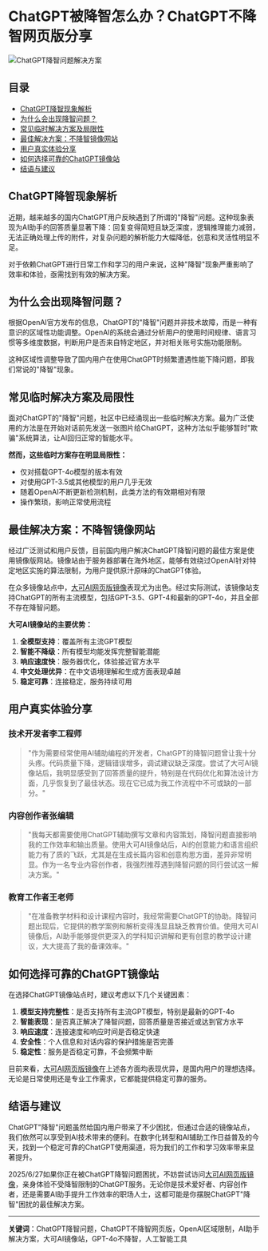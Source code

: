 # ChatGPT被降智怎么办？ChatGPT不降智网页版分享

![ChatGPT降智问题解决方案](https://github.com/user-attachments/assets/0491a1da-6671-4161-94d0-a7c0a84e4d3f)


## 目录

- [ChatGPT降智现象解析](#chatgpt降智现象解析)
- [为什么会出现降智问题？](#为什么会出现降智问题)
- [常见临时解决方案及局限性](#常见临时解决方案及局限性)
- [最佳解决方案：不降智镜像网站](#最佳解决方案不降智镜像网站)
- [用户真实体验分享](#用户真实体验分享)
- [如何选择可靠的ChatGPT镜像站](#如何选择可靠的chatgpt镜像站)
- [结语与建议](#结语与建议)

## ChatGPT降智现象解析

近期，越来越多的国内ChatGPT用户反映遇到了所谓的"降智"问题。这种现象表现为AI助手的回答质量显著下降：回复变得简短且缺乏深度，逻辑推理能力减弱，无法正确处理上传的附件，对复杂问题的解析能力大幅降低，创意和灵活性明显不足。

对于依赖ChatGPT进行日常工作和学习的用户来说，这种"降智"现象严重影响了效率和体验，亟需找到有效的解决方案。

## 为什么会出现降智问题？

根据OpenAI官方发布的信息，ChatGPT的"降智"问题并非技术故障，而是一种有意识的区域性功能调整。OpenAI的系统会通过分析用户的使用时间规律、语言习惯等多维度数据，判断用户是否来自特定地区，并对相关账号实施功能限制。

这种区域性调整导致了国内用户在使用ChatGPT时频繁遭遇性能下降问题，即我们常说的"降智"现象。

## 常见临时解决方案及局限性

面对ChatGPT的"降智"问题，社区中已经涌现出一些临时解决方案。最为广泛使用的方法是在开始对话前先发送一张图片给ChatGPT，这种方法似乎能够暂时"欺骗"系统算法，让AI回归正常的智能水平。

**然而，这些临时方案存在明显局限性：**

- 仅对搭载GPT-4o模型的版本有效
- 对使用GPT-3.5或其他模型的用户几乎无效
- 随着OpenAI不断更新检测机制，此类方法的有效期相对有限
- 操作繁琐，影响正常使用流程

## 最佳解决方案：不降智镜像网站

经过广泛测试和用户反馈，目前国内用户解决ChatGPT降智问题的最佳方案是使用镜像版网站。镜像站由于服务器部署在海外地区，能够有效绕过OpenAI针对特定地区实施的算法限制，为用户提供原汁原味的ChatGPT体验。

在众多镜像站点中，[大可AI网页版镜像](https://www.dk82.com/17.html)表现尤为出色。经过实际测试，该镜像站支持ChatGPT的所有主流模型，包括GPT-3.5、GPT-4和最新的GPT-4o，并且全部不存在降智问题。

**大可AI镜像站的主要优势：**

1. **全模型支持**：覆盖所有主流GPT模型
2. **智能不降级**：所有模型均能发挥完整智能潜能
3. **响应速度快**：服务器优化，体验接近官方水平
4. **中文处理优异**：在中文语境理解和生成方面表现卓越
5. **稳定可靠**：连接稳定，服务持续可用

## 用户真实体验分享

### 技术开发者李工程师

> "作为需要经常使用AI辅助编程的开发者，ChatGPT的降智问题曾让我十分头疼。代码质量下降，逻辑错误增多，调试建议缺乏深度。尝试了大可AI镜像站后，我明显感受到了回答质量的提升，特别是在代码优化和算法设计方面，几乎恢复到了最佳状态。现在它已成为我工作流程中不可或缺的一部分。"

### 内容创作者张编辑

> "我每天都需要使用ChatGPT辅助撰写文章和内容策划，降智问题直接影响我的工作效率和输出质量。使用大可AI镜像站后，AI的创意能力和语言组织能力有了质的飞跃，尤其是在生成长篇内容和创意构思方面，差异非常明显。作为一名专业内容创作者，我强烈推荐遇到降智问题的同行尝试这一解决方案。"

### 教育工作者王老师

> "在准备教学材料和设计课程内容时，我经常需要ChatGPT的协助。降智问题出现后，它提供的教学案例和解析变得浅显且缺乏教育价值。使用大可AI镜像后，AI助手能够提供更深入的学科知识讲解和更有创意的教学设计建议，大大提高了我的备课效率。"

## 如何选择可靠的ChatGPT镜像站

在选择ChatGPT镜像站点时，建议考虑以下几个关键因素：

1. **模型支持完整性**：是否支持所有主流GPT模型，特别是最新的GPT-4o
2. **智能表现**：是否真正解决了降智问题，回答质量是否接近或达到官方水平
3. **响应速度**：连接速度和响应时间是否稳定快速
4. **安全性**：个人信息和对话内容的保护措施是否完善
5. **稳定性**：服务是否稳定可靠，不会频繁中断

目前来看，[大可AI网页版镜像](https://www.dk82.com/17.html)在上述各方面均表现优异，是国内用户的理想选择。无论是日常使用还是专业工作需求，它都能提供稳定可靠的服务。

## 结语与建议

ChatGPT"降智"问题虽然给国内用户带来了不少困扰，但通过合适的镜像站点，我们依然可以享受到AI技术带来的便利。在数字化转型和AI辅助工作日益普及的今天，找到一个稳定可靠的ChatGPT使用渠道，将为我们的工作和学习效率带来显著提升。

2025/6/27如果你正在被ChatGPT降智问题困扰，不妨尝试访问[大可AI网页版镜像](https://www.dk82.com/17.html)，亲身体验不受降智限制的ChatGPT服务。无论你是技术爱好者、内容创作者，还是需要AI助手提升工作效率的职场人士，这都可能是你摆脱ChatGPT"降智"困扰的最佳解决方案。

---

**关键词**：ChatGPT降智问题，ChatGPT不降智网页版，OpenAI区域限制，AI助手解决方案，大可AI镜像站，GPT-4o不降智，人工智能工具
